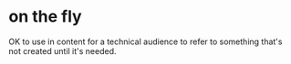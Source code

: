 # on the fly

OK to use in content for a technical audience to refer to something that's not created until it's needed.
